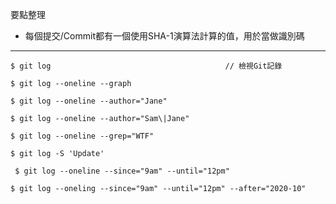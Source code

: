 要點整理
- 每個提交/Commit都有一個使用SHA-1演算法計算的值，用於當做識別碼

---

```
$ git log										// 檢視Git記錄
```

```
$ git log --oneline --graph
```

```
$ git log --oneline --author="Jane"
```

```
$ git log --oneline --author="Sam\|Jane"
```

```
$ git log --oneline --grep="WTF"
```

```
$ git log -S 'Update'
```

```
 $ git log --oneline --since="9am" --until="12pm"
```

```
$ git log --oneling --since="9am" --until="12pm" --after="2020-10"
```